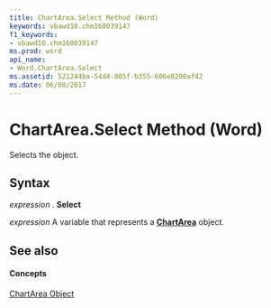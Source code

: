 ```yaml
---
title: ChartArea.Select Method (Word)
keywords: vbawd10.chm160039147
f1_keywords:
- vbawd10.chm160039147
ms.prod: word
api_name:
- Word.ChartArea.Select
ms.assetid: 521244ba-54d4-805f-b355-606e0200af42
ms.date: 06/08/2017
---
```



# ChartArea.Select Method (Word)

Selects the object.


## Syntax

 _expression_ . **Select**

 _expression_ A variable that represents a **[ChartArea](Word.ChartArea.md)** object.


## See also


#### Concepts


[ChartArea Object](Word.ChartArea.md)

